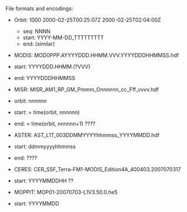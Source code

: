 File formats and encodings:

* Orbit: 1000 2000-02-25T00:25:07Z 2000-02-25T02:04:00Z
  * seq: NNNN 
  * start:    YYYY-MM-DD_TTTTTTTTT
  * end:                           (similar)

* MODIS: MOD0PPP.AYYYYDDD.HHMM.VVV.YYYYDDDHHMMSS.hdf
 * start:         YYYYDDD.HHMM.(?VVV)
 * end:                            YYYYDDDHHMMSS

* MISR: MISR_AM1_RP_GM_Pmmm_Onnnnnn_cc_Fff_vvvv.hdf
 * orbit:                    nnnnnn
 * start:   = time(orbit, nnnnnn)
 * end:     = time(orbit, nnnnnn+1) ????

 * ASTER: AST_L1T_003DDMMYYYYhhmmss_YYYYMMDD.hdf
 
 * start:            ddmmyyyyhhmmss
 * end:      ????

 * CERES: CER_SSF_Terra-FM1-MODIS_Edition4A_400403.2007070317
 * start:                                          YYYYMMDDHH ??

 * MOPPIT: MOP01-20070703-L1V3.50.0.he5
 * start:        YYYYMMDD